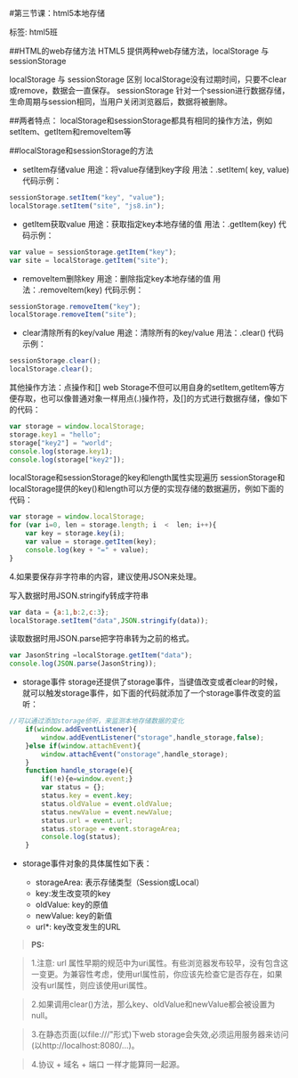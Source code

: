 #第三节课：html5本地存储


标签: html5班

##HTML的web存储方法
HTML5 提供两种web存储方法，localStorage 与 sessionStorage

localStorage 与 sessionStorage 区别
localStorage没有过期时间，只要不clear或remove，数据会一直保存。
sessionStorage 针对一个session进行数据存储，生命周期与session相同，当用户关闭浏览器后，数据将被删除。

##两者特点：
localStorage和sessionStorage都具有相同的操作方法，例如setItem、getItem和removeItem等

##localStorage和sessionStorage的方法
- setItem存储value
用途：将value存储到key字段
用法：.setItem( key, value)
代码示例：
```javascript
sessionStorage.setItem("key", "value");
localStorage.setItem("site", "js8.in");
```
- getItem获取value
用途：获取指定key本地存储的值
用法：.getItem(key)
代码示例：
```javascript
var value = sessionStorage.getItem("key");
var site = localStorage.getItem("site");
```
- removeItem删除key
用途：删除指定key本地存储的值
用法：.removeItem(key)
代码示例：
```javascript
sessionStorage.removeItem("key");
localStorage.removeItem("site");
```
- clear清除所有的key/value
用途：清除所有的key/value
用法：.clear()
代码示例：
```javascript
sessionStorage.clear();
localStorage.clear();
```


其他操作方法：点操作和[]
web Storage不但可以用自身的setItem,getItem等方便存取，也可以像普通对象一样用点(.)操作符，及[]的方式进行数据存储，像如下的代码：
```javascript
var storage = window.localStorage;
storage.key1 = "hello";
storage["key2"] = "world";
console.log(storage.key1);
console.log(storage["key2"]);
```
localStorage和sessionStorage的key和length属性实现遍历
sessionStorage和localStorage提供的key()和length可以方便的实现存储的数据遍历，例如下面的代码：
```javascript
var storage = window.localStorage;
for (var i=0, len = storage.length; i  <  len; i++){
    var key = storage.key(i);
    var value = storage.getItem(key);
    console.log(key + "=" + value);
}
```
4.如果要保存非字符串的内容，建议使用JSON来处理。

写入数据时用JSON.stringify转成字符串
```javascript
var data = {a:1,b:2,c:3};
localStorage.setItem("data",JSON.stringify(data));
```

读取数据时用JSON.parse把字符串转为之前的格式。
```javascript
var JasonString =localStorage.getItem("data");
console.log(JSON.parse(JasonString));
```
- storage事件
storage还提供了storage事件，当键值改变或者clear的时候，就可以触发storage事件，如下面的代码就添加了一个storage事件改变的监听：

```javascript
//可以通过添加storage侦听，来监测本地存储数据的变化
	if(window.addEventListener){
		window.addEventListener("storage",handle_storage,false);
	}else if(window.attachEvent){
		window.attachEvent("onstorage",handle_storage);
	}
	function handle_storage(e){
		if(!e){e=window.event;}
		var status = {};
	    status.key = event.key;
	    status.oldValue = event.oldValue;
	    status.newValue = event.newValue;
	    status.url = event.url;
	    status.storage = event.storageArea;
	  	console.log(status);
	}

```
- storage事件对象的具体属性如下表：

    - storageArea: 表示存储类型（Session或Local）
    - key:发生改变项的key
    - oldValue: key的原值
    - newValue: key的新值
    - url*: key改变发生的URL



>**PS:**

>1.注意: url 属性早期的规范中为uri属性。有些浏览器发布较早，没有包含这一变更。为兼容性考虑，使用url属性前，你应该先检查它是否存在，如果没有url属性，则应该使用uri属性。

>2.如果调用clear()方法，那么key、oldValue和newValue都会被设置为null。

>3.在静态页面(以file:///"形式)下web storage会失效,必须运用服务器来访问(以http://localhost:8080/...)。

>4.协议 + 域名 + 端口 一样才能算同一起源。
